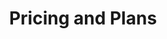 ---
url: /pricing
metaTags: >-
  <meta property="og:title" content="Get started with Visyond for free">
  <meta property="og:type" content="website">
  <meta property="og:image" content="https://visyond.com/img/thumbnails/Thumbnail - Pricing 2022.png">
  <meta property="og:description" content="Get started today and try the premium plan for free. After 7 days, you can continue with the free plan or upgrade.">
  <meta property="og:url" content="https://visyond.com/pricing/">
  <meta name="description" content="Get started today and try the premium plan for free. After 7 days, you can continue with the free plan or upgrade.">
title: Pricing and Plans
topTitle: >-
  Pick a plan that works for you and your team. Start <span style="color: #0086ff;">free</span>.
topSubTitle: >-
  Get started today and try the premium plan for free. After 7 days, you can continue with the free plan or upgrade.
topButtonText: 'Get Started'
topButtonLink: '/accounts/signup/'
pricingSections:
  - pricingSection:
      plansCards:

        - PricePrimary: $0
          PricePrimaryPeriod: >-
            free <br/>forever
          cardButton:
            cardButtonText: Try for free
            cardButtonURL: '/accounts/signup/'
            isButtonContactUs: false
          featuresListHeader: 'With Dashboards plan, you can:'
          featureslist:
            - title: Create no-code dashboards
              tooltip: >- 
                Build interactive online dashboards and ‘what-if’ calculators using Excel formulas and scenarios & charts you create in Visyond.
            - title: Organize scenarios
              tooltip: >- 
                Create and manage scenarios without overwriting, corrupting or losing any data.
            - title: Simplify charting
              tooltip: >- 
                Create beautiful charts, easily customize data series and keep information up-to-date.
          planCardIcon: /img/pricing/STANDARD.png
          limitsListHeader: 'You get:'
          limitsList:
            - limitTitle: 2 projects
              limitTooltip: The number of simultaneously active projects that you can work on.
            - limitTitle: 2 dashboards per project
              limitTooltip: >-
                The number of dashboards you can create in each project.
            - limitTitle: 2 scenarios per project
              limitTooltip: >-
                The number of scenarios you can create in each of your projects.          
          planCardDescription: >-
            Create and share interactive dashboards you didn’t know were possible.
          planCardTitle: Dashboards
          planCardLabelColor: '#e8e8e8'
          planCardPriceColor: '#383e4d'



        - PricePrimary: $23
          PricePrimaryPeriod: >-
            / month
          priceBillingNote: 'or <span>$230</span> / year'
          cardButton:
            cardButtonText: Try for free
            cardButtonURL: /accounts/signup/
            isButtonContactUs: false
          featuresListHeader: 'All in Dashboards, plus:'
          featureslist:
            - title: Generate financial statements
              tooltip: >-
                Generate always up-to-date, forward-looking pro-forma financial statements from your spreadsheet or operating model.
            - title: Find errors and anomalies
              tooltip: >-
                Get insights on your model’s structure and content. Understand formulas with the help of natural formula language. Detect root causes of errors and data anomalies.               
          planCardIcon: /img/pricing/FREE.png
          limitsListHeader: 'You get:'
          limitsList:
            - limitTitle: 5 projects
              limitTooltip: The number of simultaneously active projects that you can work on.
            - limitTitle: 10 dashboards per project
              limitTooltip: >-
                The number of dashboards you can create in each project.
            - limitTitle: 10 scenarios per project
              limitTooltip: >-
                The number of scenarios you can create in each of your projects.           
          planCardDescription: >-
            If you also want to generate financial statements from your spreadsheet in a few clicks and audit models.
          planCardTitle: Statements
          planCardLabelColor: '#00C9FF'
          planCardPriceColor: '#00C9FF'



        - PricePrimary: $97
          PricePrimaryPeriod: >-
            / month
          priceBillingNote: 'or <span>$970</span> / year'
          cardButton:
            cardButtonText: Try for free
            cardButtonURL: '/accounts/signup/'
            isButtonContactUs: false
          featuresListHeader: 'All in Statements, plus:'
          featureslist:
            - title: Find top drivers
              tooltip: >-
                Find the most important input drivers for your decision metrics, and their impact on the outputs of your model.
            - title: Automate Sensitivity analysis
              tooltip: >-
                Easily run 1-way and 2-way sensitivities on your model’s outputs, and see how sensitive they are to changes.
            - title: Compare scenarios
              tooltip: >-
                Compare and analyze scenarios of your model in detail, generating charts and comparison tables. Understand which metrics change and by how much between scenarios and see their impact on the variability of the outputs.
            - title: Run Monte Carlo simulations
              tooltip: >-
                Run Monte Carlo simulations and manage the risks on the output metrics when they are modeled probabilistically (based on experience or historical data).
            - title: Auto-analyze models
              tooltip: >-
                Get quick insights on the outputs of your spreadsheet model by running heuristic auto-analysis that you can customize to your needs afterwards.
          planCardIcon: /img/pricing/PRO.png
          limitsListHeader: 'You get:'
          limitsList:
            - limitTitle: 5 projects
              limitTooltip: The number of simultaneously active projects that you can work on.
            - limitTitle: 10 dashboards per project
              limitTooltip: >-
                The number of dashboards you can create in each project.
            - limitTitle: 10 scenarios per project
              limitTooltip: >-
                The number of scenarios you can create in each of your projects.
          planCardDescription: >-
            If you also want to automate what-if analysis and identify opportunities and risks.
          planCardTitle: Analysis
          planCardLabelColor: '#00B1FF'
          planCardPriceColor: '#00B1FF'



        - PricePrimary: Talk to us
          PricePrimaryPeriod:
          priceBillingNote: For teams of 5+, billed annually
          cardButton:
            cardButtonText: Contact us
            cardButtonURL: '#contactUs'
            isButtonContactUs: true
            isButtonEnterprise: false
          featuresListHeader: 'All in Analysis, plus:'
          featureslist:
            - title: Avoid information overload
              tooltip: >-
                Show and share with people only what they need, and help your team or clients focus on what’s important.
            - title: Secure sensitive data
              tooltip: >-
                Establish a single source of truth for your model in the cloud. Expose only specific worksheets (for example, for a data entry sheet for clients) and dashboards with specific collaborators (for example, dashboards for CFO).   
            - title: Track information
              tooltip: >-
                Track assumptions, scenarios, insights and supporting information from your team or clients.
            - title: Simplify data gathering
              tooltip: >-
                Improve data accuracy and reduce the risk of version chaos. Encourage collaborators to safely enter data into the model directly or by automatically pulling data from their Excel files.                 
            - title: Self-serve on insights
              tooltip: >-
                Empower people to self-serve on insights and contribute to analytical workflows without technical know-how.           
            - title: Reduce the risk of errors
              tooltip: >-
                Reduce the risk of errors by automating specific tasks or entire workflows. Focus on the job-to-be-done and not the tools to get there.
            - title: Publish models
              tooltip: >-
                Share all or only specific worksheets and dashboards with the general public. Establish a visual interface to interact with the model from the outside world.
            - title: Get personalized onboarding
              tooltip: >-
                Visyond will help you organize your custom workflows, onboard team members and reach maximum efficiency quickly.
            - title: Request services
              tooltip: >-
                Visyond can offer modeling consulting services or manage the platform for you. Billed separately.
            - title: White label the platform
              tooltip: >-
                White label the platform, and maintain your brand identity when serving your team or clients. Billed separately.
            - title: Request on-premises installation
              tooltip: >-
                Install Visyond on your server. Billed separately.               
          planCardIcon: /img/pricing/ADVANCED.png
          limitsListHeader: 'Your team gets:'
          limitsList:
            - limitTitle: Unlimited projects
              limitTooltip: The number of simultaneously active projects that you can work on.
            - limitTitle: Unlimited dashboards
              limitTooltip: >-
                The number of dashboards you can create in each project.
            - limitTitle: Unlimited scenarios
              limitTooltip: >-
                The number of scenarios you can create in each of your projects.              
          planCardDescription: >-
            If you also want to establish a secure workspace for your team to self-serve on insights, reports and automated workflows.
          planCardTitle: Workflows
          planCardLabelColor: '#0585ff'
          planCardPriceColor: '#0585ff'


      pricingSectionTitlePrefix: '1'
      pricingSectionTitle: Dashboards
      planInfoBlock:
        planInfoBlockTitle: 'Ideal if you want to'
        planInfoBlockDescription: >-
          Create spreadsheet-driven dashboards and 'what-if' calculators, and empower collaborators to test scenarios in self-service mode without the risk of breaking the spreadsheet.
        planInfoBlockImage: /img/pricing/pricingDashboardsPlans.png
        planInfoBlockImageAltText: >-
          Dashboard plans image
DemoStripTitle: Flexible. Familiar. Scalable.
DemoStripTitleButton: Watch Demo
DemoStripTitleLink: /demo
contact:
  buttonlabel: Talk to Us
  buttonlink: /request
  cards:
    - img: /img/pricing/INTEGRATIONS.png
      text: >-
        Integrate your existing systems with Visyond.
      title: Integrations
    - img: /img/pricing/WHITE LABELING.png
      text: White label the platform, and maintain your brand identity when serving your clients.
      title: White Labeling
    - img: /img/pricing/ENTERPRISE.png
      text: Install Visyond on your server.
      title: On-premise Installation
    - img: /img/pricing/EDUCATION.png
      text: Special offers for students and instructors.
      title: Educational Software
  title: Talk to Us if You Need...
formTitle: Talk to us
faqTitle: Frequently Asked Questions
faqSectionContent:
  - answersList:
      - answer: >-
          Yes.
      - answer: >-
          Sign up for a [free 7-day trial](/accounts/signup/) to enjoy the full Visyond experience. No credit card required. Afterwards, you can upgrade your plan or stay on the free plan.         
    faqSectionSubTitle: Is there a free version of Visyond?
  - answersList:
      - answer: >-
          Not sure which plan is the best for you or your team? [Contact us](#contactUs).
    faqSectionSubTitle: Which plan should I pick?
  - answersList:
      - answer: >-
          Plan upgrades take place immediately. You will be charged pro-rata (for the days remaining in the current billing period) on the price difference between the new and previous plan.
      - answer: >-
          Plan downgrades take place at the end of the current billing cycle.
      - answer: >-
          Changes to the billing cycle (e.g., from monthly to annual or vice versa) will take place at the end of the current billing cycle.
      - answer: >-
          We **do not** store your credit card information. We process payments with [Stripe](https://stripe.com/), a PCI Level 1 Service Provider (this is the most stringent level of certification available in the payments industry).
    faqSectionSubTitle: Can I change my plan?
  - answersList:
      - answer: >-
          Please [log in](/accounts/login/), and then navigate to the [Account tab → Billing](/dashboard#billing).
    faqSectionSubTitle: How do I manage my billing?
  - answersList:
      - answer: >-
          Yes. If you choose an annual plan, you will get a 18% discount (2 months free).
    faqSectionSubTitle: Do you offer discounted plans?
  - answersList:
      - answer: >-
          We accept credit cards, and wire transfers for the Teams plan.
      - answer: >-
          We **do not** store your credit card information. We process payments with [Stripe](https://stripe.com/), a PCI Level 1 Service Provider (this is the most stringent level of certification available in the payments industry).        
    faqSectionSubTitle: How can I pay?
  - answersList:
      - answer: >-
          We use a variety of ways to secure your data.
      - answer: >-
          Visyond is hosted by [DigitalOcean](https://www.digitalocean.com/). The server is located in the Netherlands.
      - answer: >-
          We provide a fully secure connection between customers and our server. All transferred data is sent encrypted using the [TLS/SSL protocol](https://en.wikipedia.org/wiki/Transport_Layer_Security).
      - answer: >-
          All projects are stored encrypted on the server using [Advanced Encryption Standard (AES)](https://en.wikipedia.org/wiki/Advanced_Encryption_Standard), adopted by the U.S. government and included in the [ISO/IEC 18033-3 standard](https://www.iso.org/standard/54531.html).
      - answer: >-
          We use [Cross Site Request Forgery (CSRF)](https://en.wikipedia.org/wiki/Cross-site_request_forgery) middleware that prevents stealing your session.
      - answer: >-
          Our developers have access to the server via [SSH](https://en.wikipedia.org/wiki/Secure_Shell_Protocol) using [RSA](https://en.wikipedia.org/wiki/RSA_(cryptosystem)) keys. This means that no one else can access the server, and that the access keys are stored locally on the computers and are not distributed on the network.
    faqSectionSubTitle: How secure is Visyond?    
  - answersList:
      - answer: >-
          Yes. [Contact us](#contactUs) for special offers for students and instructors.
    faqSectionSubTitle: Do you offer plans for students?
  - answersList:
      - answer: >-
          Please see [Frequently Asked Questions](/faq) or [contact us](#contactUs).
    faqSectionSubTitle: I have other questions...

---